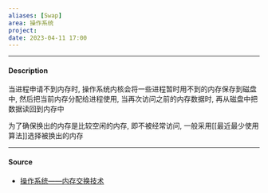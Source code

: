 ```yaml
---
aliases: [Swap]
area: 操作系统
project: 
date: 2023-04-11 17:00
---
```

---
#### Description
当进程申请不到内存时, 操作系统内核会将一些进程暂时用不到的内存保存到磁盘中, 然后把当前内存分配给进程使用, 当再次访问之前的内存数据时, 再从磁盘中把数据读回到内存中

为了确保换出的内存是比较空闲的内存, 即不被经常访问, 一般采用[[最近最少使用算法]]选择被换出的内存

---
#### Source
- [操作系统——内存交换技术](https://blog.csdn.net/qq_46045632/article/details/122754386)